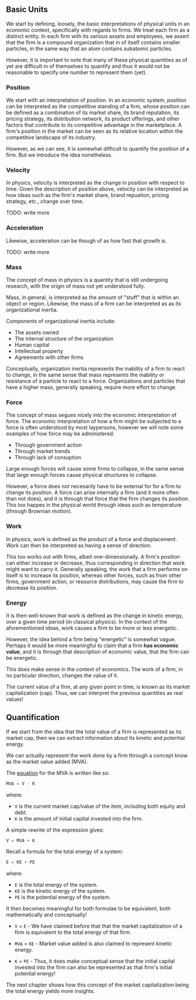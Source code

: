 
## Basic Units

We start by defining, loosely, the basic interpretations of physical units in an economic context, specifically with regards to firms. We treat each firm as a distinct entity. In each firm with its various assets and employees, we assert that the firm is a compound organization that in of itself contains smaller particles, in the same way that an atom contains subatomic particles.

However, it is important to note that many of these physical quantities as of yet are difficult in of themselves to quantify and thus it would not be reasonable to specify one number to represent them (yet).

### Position

We start with an interpretation of position.
In an economic system, position can be interpreted as the competitive standing of a firm, whose position can be defined as a combination of its market share, its brand reputation, its pricing strategy, its distribution network, its product offerings, and other factors that contribute to its competitive advantage in the marketplace. 
A firm's position in the market can be seen as its relative location within the competitive landscape of its industry.

However, as we can see, it is somewhat difficult to quantify the position of a firm. But we introduce the idea nonetheless.

### Velocity

In physics, velocity is interpreted as the change in position with respect to time.
Given the description of position above, velocity
can be interpreted as how ideas such as the firm's
market share, brand repuation, pricing strategy, etc., change over time.

TODO: write more

### Acceleration

Likewise, acceleration can be though of as how fast that growth is.

TODO: write more

### Mass

The concept of mass in physics is a quantity that is still undergoing research, with the origin of mass not yet understood fully.

Mass, in general, is interpreted as the amount of "stuff" that is within an object or region. Likewise, the mass of a firm can be interpreted as as its organizational inertia.

Components of organizational inertia include:

- The assets owned
- The internal structure of the organization
- Human capital
- Intellectual property
- Agreements with other firms

Conceptually, organization inertia represents the inability of a firm to react to change, in the same sense that mass represents the inability or resistance of a particle to react to a force. Organizations and particles that have a higher mass, generally speaking, require more effort to change.

### Force

The concept of mass segues nicely into the economic interpretation of force.
The economic interpretation of how a firm might be subjected to a force is often understood by most laypersons, however we will note some examples of how force may be administered:

- Through government action
- Through market trends
- Through lack of consuption

Large enough forces will cause some firms to collapse, in the same sense that large enough forces cause physical structures to collapse.

However, a force does not necesarily have to be external for for a firm to change its position. A force can arise internally a firm (and it more often than not does), and it is through that force that the firm changes its position. This too happes in the physical world through ideas such as temperature (through Brownian motion).

### Work

In physics, work is defined as the product of a force and displacement.
Work can then be interpreted as having a sense of direction.

This too works out with firms, albeit one-dimensionally. A firm's position can either increase or decrease, thus corresponding in direction that work might want to carry it. Generally speaking, the work that a firm performs on itself is to increase its position, whereas other forces, such as from other firms, government action, or resource distributions, may cause the firm to decrease its position.

### Energy

It is then well-known that work is defined as the change in kinetic energy, over a given time period (in classical physics). In the context of the aforementioned ideas, work causes a firm to be more or less energetic.

However, the idea behind a firm being "energetic" is somewhat vague. Perhaps it would be more meaningful to claim that a firm **has economic value**, and
it is through that description of economic value, that the firm can be
energetic.

This does make sense in the context of economics. The work of a firm, in no particular direction, changes the value of it.

The current value of a firm, at any given point in time, is known as its market capitalization (cap). Thus, we can interpret the previous quantities as real values!

## Quantification

If we start from the idea that the total value of a firm is represented as its market cap, then we can extract information about its kinetic and potential energy.

We can actually represent the work done by a firm through a concept know as the market value added (MVA).

The [equation](https://en.wikipedia.org/wiki/Market_value_added) for the MVA is written like so:

```python
MVA = V - K
```

where:

- `V` is the current market cap/value of the item, including both equity and debt.
- `K` is the amount of initial capital invested into the firm.

A simple rewrite of the expression gives:

```python
V = MVA + K
```

Recall a formula for the total energy of a system:

```python
E = KE + PE
```

where:

- `E` is the total energy of the system.
- `KE` is the kinetic energy of the system.
- `PE` is the potential energy of the system.

It then becomes meaningful for both formulae to be equivalent,
both mathematically and conceptually!

- `V` = `E` - We have claimed before that that the market capitalization of a firm is equivalent to the total energy of that firm.

- `MVA` = `KE` - Market value added is also claimed to represent kinetic energy.

- `K` = `PE` - Thus, it does make conceptual sense that the initial capital invested into the firm can also be represented as that firm's initial potential energy!

The next chapter shows how this concept of the market capitalization being the total energy yields more insights.
